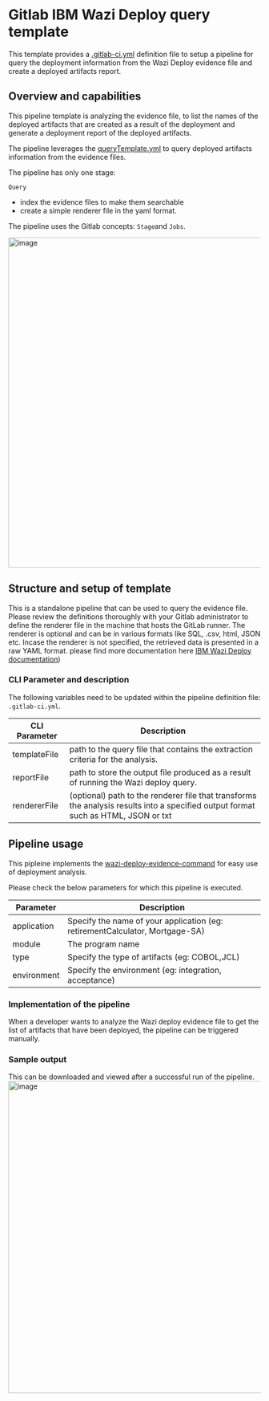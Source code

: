 # Gitlab IBM Wazi Deploy query template

This template provides a [.gitlab-ci.yml](.gitlab-ci.yml) definition file to setup a pipeline for query the deployment information from the Wazi Deploy evidence file and create a deployed artifacts report.

## Overview and capabilities
This pipeline template is analyzing the evidence file, to list the names of the deployed artifacts that are created as a result of the deployment and generate a deployment report of the deployed artifacts.

The pipeline leverages the [queryTemplate.yml](queryTemplate.yml) to query deployed artifacts information from the evidence files.


The pipeline has only one stage:

`Query`
   * index the evidence files to make them searchable
   * create a simple renderer file in the yaml format.

The pipeline uses the Gitlab concepts: `Stage`and `Jobs`.

<img width="658" alt="image" src="https://github.com/user-attachments/assets/dead3fd1-3bf1-41e6-9c0a-394b5fc6c743" />


## Structure and setup of template

This is a standalone pipeline that can be used to query the evidence file. Please review the definitions thoroughly with your Gitlab administrator to define the renderer file in the machine that hosts the GitLab runner. The renderer is optional and can be in various formats like SQL, .csv, html, JSON etc. Incase the renderer is not specified, the retrieved data is presented in a raw YAML format.
please find more documentation here [IBM Wazi Deploy documentation](https://www.ibm.com/docs/en/developer-for-zos/17.0.0?topic=deploy-getting-started-analysis-deployment-results))

### CLI Parameter and description

The following variables need to be updated within the pipeline definition file: `.gitlab-ci.yml`.

CLI Parameter | Description
--- | ---
templateFile |  path to the query file that contains the extraction criteria for the analysis.
reportFile | path to store the output file produced as a result of running the Wazi deploy query.
rendererFile | (optional) path to the renderer file that transforms the analysis results into a specified output format such as HTML, JSON or txt 


## Pipeline usage

This pipleine implements the [wazi-deploy-evidence-command](https://www.ibm.com/docs/en/developer-for-zos/17.0.0?topic=commands-wazi-deploy-evidence-command) for easy use of deployment analysis. 

Please check the below parameters for which this pipeline is executed.

Parameter | Description
--- | ---
application | Specify the name of your application (eg: retirementCalculator, Mortgage-SA)
module | The program name
type | Specify the type of artifacts (eg: COBOL,JCL)
environment | Specify the environment (eg: integration, acceptance)


### Implementation of the pipeline

When a developer wants to analyze the Wazi deploy evidence file to get the list of artifacts that have been deployed, the pipeline can be triggered manually.

### Sample output 
This can be downloaded and viewed after a successful run of the pipeline.
<img width="622" alt="image" src="https://github.com/user-attachments/assets/fbc471c0-d83a-404b-93e1-4ca75af207e9" />


